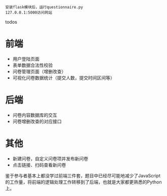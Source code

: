 ```
安装flask模块后，运行questionnaire.py
127.0.0.1:5000访问网站
```
todos
# 前端
- 用户登陆页面
- 表单数据合法性校验
- 问卷管理页面（增删改查）
- 可视化问卷数据统计（提交人数，提交时间区间等）

# 后端
- 问卷内容数据库的交互
- 问卷增删改查的对应接口

# 其他
- 新建问卷，自定义问卷项并发布新问卷
- 点击链接、扫码查看新问卷

鉴于参与者基本上都没学过前端三件套，题目中已经尽可能地减少了JavaScript的工作量，将前端的逻辑处理工作转移到了后端，也就是大家都更熟悉的Python上。